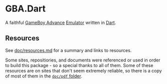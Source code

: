 # GBA.Dart

A faithful [GameBoy Advance][] [Emulator][] written in [Dart][].

[gameboy advance]: https://en.wikipedia.org/wiki/Game_Boy_Advance
[emulator]: https://en.wikipedia.org/wiki/Emulator
[dart]: https://dart.dev/

## Resources

See [doc/resources.md](doc/resources.md) for a summary and links to resources.

Some sites, repositiories, and documents were referenced or used in order to
build this package - so a special thanks to all of them. Some of these resources
are on sites that don't seem extremely reliable, so there is a copy of most of
them in the [`doc/pdf` folder](doc/pdf).
